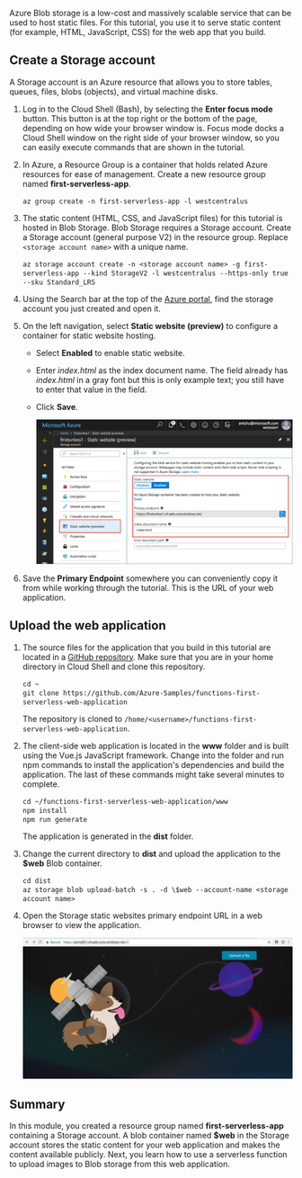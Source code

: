 Azure Blob storage is a low-cost and massively scalable service that can be used to host static files. For this tutorial, you use it to serve static content (for example, HTML, JavaScript, CSS) for the web app that you build.

## Create a Storage account

A Storage account is an Azure resource that allows you to store tables, queues, files, blobs (objects), and virtual machine disks.

1. Log in to the Cloud Shell (Bash), by selecting the **Enter focus mode** button. This button is at the top right or the bottom of the page, depending on how wide your browser window is. Focus mode docks a Cloud Shell window on the right side of your browser window, so you can easily execute commands that are shown in the tutorial.

2. In Azure, a Resource Group is a container that holds related Azure resources for ease of management. Create a new resource group named **first-serverless-app**.

    ```azurecli
    az group create -n first-serverless-app -l westcentralus
    ```

3. The static content (HTML, CSS, and JavaScript files) for this tutorial is hosted in Blob Storage. Blob Storage requires a Storage account. Create a Storage account (general purpose V2) in the resource group. Replace `<storage account name>` with a unique name.

    ```azurecli
    az storage account create -n <storage account name> -g first-serverless-app --kind StorageV2 -l westcentralus --https-only true --sku Standard_LRS
    ```

4. Using the Search bar at the top of the [Azure portal](https://portal.azure.com), find the storage account you just created and open it.

5. On the left navigation, select **Static website (preview)** to configure a container for static website hosting.
   - Select **Enabled** to enable static website.
   - Enter *index.html* as the index document name. The field already has *index.html* in a gray font but this is only example text; you still have to enter that value in the field.
   - Click **Save**.
    
     ![Enter Static website settings](media/functions-first-serverless-web-app/1-storage-static-website.png)

6. Save the **Primary Endpoint** somewhere you can conveniently copy it from while working through the tutorial. This is the URL of your web application.

## Upload the web application

1. The source files for the application that you build in this tutorial are located in a [GitHub repository](https://github.com/Azure-Samples/functions-first-serverless-web-application). Make sure that you are in your home directory in Cloud Shell and clone this repository.

    ```azurecli
    cd ~
    git clone https://github.com/Azure-Samples/functions-first-serverless-web-application
    ```

    The repository is cloned to `/home/<username>/functions-first-serverless-web-application`.

1. The client-side web application is located in the **www** folder and is built using the Vue.js JavaScript framework. Change into the folder and run npm commands to install the application's dependencies and build the application. The last of these commands might take several minutes to complete.

    ```azurecli
    cd ~/functions-first-serverless-web-application/www
    npm install
    npm run generate
    ```

    The application is generated in the **dist** folder.

1. Change the current directory to **dist** and upload the application to the **$web** Blob container.

    ```azurecli
    cd dist
    az storage blob upload-batch -s . -d \$web --account-name <storage account name>
    ```

1. Open the Storage static websites primary endpoint URL in a web browser to view the application.

    ![First serverless web app home page](media/functions-first-serverless-web-app/1-app-screenshot-new.png)


## Summary

In this module, you created a resource group named **first-serverless-app** containing a Storage account. A blob container named **$web** in the Storage account stores the static content for your web application and makes the content available publicly. Next, you learn how to use a serverless function to upload images to Blob storage from this web application.
